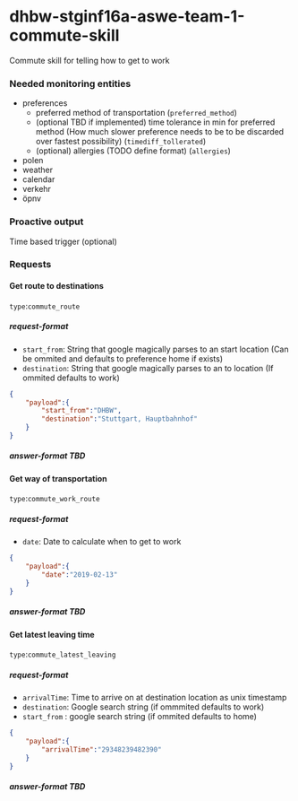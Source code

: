 # dhbw-stginf16a-aswe-team-1-commute-skill
Commute skill for telling how to get to work

### Needed monitoring entities
 - preferences
    - preferred method of transportation (`preferred_method`)
    - (optional TBD if implemented) time tolerance in min for preferred method (How much slower preference needs to be to be discarded over fastest possibility) (`timediff_tollerated`)
    - (optional) allergies (TODO define format) (`allergies`)
 - polen
 - weather
 - calendar
 - verkehr
 - öpnv

### Proactive output
Time based trigger (optional)

### Requests

#### Get route to destinations
`type`:`commute_route`

##### request-format
 - `start_from`: String that google magically parses to an start location (Can be ommited and defaults to preference home if exists)
 - `destination`: String that google magically parses to an to location (If ommited defaults to work)
```json
{
    "payload":{
        "start_from":"DHBW",
        "destination":"Stuttgart, Hauptbahnhof"
    }
}

```
##### answer-format TBD

#### Get way of transportation
`type`:`commute_work_route`

##### request-format
 - `date`: Date to calculate when to get to work
```json
{
    "payload":{
        "date":"2019-02-13"
    }
}
```
##### answer-format TBD

#### Get latest leaving time
`type`:`commute_latest_leaving`

##### request-format
 - `arrivalTime`: Time to arrive on at destination location as unix timestamp
 - `destination`: Google search string (if ommmited defaults to work)
 - `start_from` : google search string (if ommited defaults to home)
```json
{
    "payload":{
        "arrivalTime":"29348239482390"
    }
}
```
##### answer-format TBD
